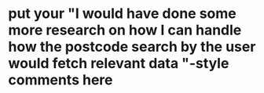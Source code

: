 # put your "I would have done some more research on how I can handle how the postcode search by the user would fetch relevant data "-style comments here

